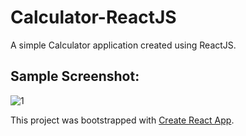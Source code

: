 # Calculator-ReactJS
A simple Calculator application created using ReactJS.

## Sample Screenshot:
![1](https://user-images.githubusercontent.com/52709857/120938759-28b25480-c732-11eb-9a15-75586303791c.png)


This project was bootstrapped with [Create React App](https://github.com/facebook/create-react-app).

